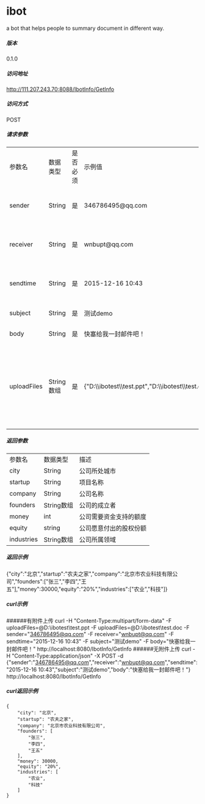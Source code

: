 # ibot

a bot that helps people to summary document in different way.

##### 版本
0.1.0
##### 访问地址
http://111.207.243.70:8088/IbotInfo/GetInfo

##### 访问方式  
POST

##### 请求参数
<table class="table table-bordered table-striped table-condensed">
   <tr>
      <td>参数名</td>
      <td>数据类型</td>
      <td>是否必须</td>
      <td>示例值</td>
      <td>描述</td>
   </tr>
   <tr>
      <td>sender</td>
      <td>String</td>
      <td>是</td>
      <td>346786495@qq.com</td>
      <td>发送邮箱的地址</td>
   </tr>
   <tr>
      <td>receiver</td>
      <td>String</td>
      <td>是</td>
      <td>wnbupt@qq.com</td>
      <td>接收邮箱的地址</td>
   </tr>
   <tr>
      <td>sendtime</td>
      <td>String</td>
      <td>是</td>
      <td>2015-12-16 10:43</td>
      <td>邮件的发送时间</td>
   </tr>
   <tr>
      <td>subject</td>
      <td>String</td>
      <td>是</td>
      <td>测试demo</td>
      <td>邮件主题</td>
   </tr>
   <tr>
      <td>body</td>
      <td>String</td>
      <td>是</td>
      <td>快塞给我一封邮件吧！</td>
      <td>邮件正文</td>
   </tr>
   <tr>
      <td>uploadFiles</td>
      <td>String数组</td>
      <td>是</td>
      <td>{"D:\\ibotest\\test.ppt","D:\\ibotest\\test.doc"}</td>
      <td>附件在本地的路径，可以上传多个附件</td>
   </tr>
</table>

##### 返回参数 
<table class="table table-bordered table-striped table-condensed">
   <tr>
      <td>参数名</td>
      <td>数据类型</td>
      <td>描述</td>
   </tr>
   <tr>
      <td>city</td>
      <td>String</td>
      <td>公司所处城市</td>
   </tr>
   <tr>
      <td>startup</td>
      <td>String</td>
      <td>项目名称</td>
   </tr>
   <tr>
      <td>company</td>
      <td>String</td>
      <td>公司名称</td>
   </tr>
   <tr>
      <td>founders</td>
      <td>String数组</td>
      <td>公司的成立者</td>
   </tr>
   <tr>
      <td>money</td>
      <td>int</td>
      <td>公司需要资金支持的额度</td>
   </tr>
   <tr>
      <td>equity</td>
      <td>string</td>
      <td>公司愿意付出的股权份额</td>
   </tr>
   <tr>
      <td>industries</td>
      <td>String数组</td>
      <td>公司所属领域</td>
   </tr>
</table>

##### 返回示例
{"city":"北京","startup":"农夫之家","company":"北京市农业科技有限公司","founders":["张三","李四","王五"],"money":30000,"equity":"20%","industries":["农业","科技"]}
##### curl示例
######有附件上传
	curl -H "Content-Type:multipart/form-data" -F uploadFiles=@D:\ibotest\test.ppt -F uploadFiles=@D:\ibotest\test.doc -F sender="346786495@qq.com" -F receiver="wnbupt@qq.com" -F sendtime="2015-12-16 10:43" -F subject="测试demo" -F body="快塞给我一封邮件吧！" http://localhost:8080/IbotInfo/GetInfo
######无附件上传
	curl -H "Content-Type:application/json" -X POST -d {"sender":"346786495@qq.com","receiver":"wnbupt@qq.com","sendtime":"2015-12-16 10:43","subject":"测试demo","body":"快塞给我一封邮件吧！"} http://localhost:8080/IbotInfo/GetInfo
##### curl返回示例	
	{
	    "city": "北京",
	    "startup": "农夫之家",
	    "company": "北京市农业科技有限公司",
	    "founders": [
	        "张三",
	        "李四",
	        "王五"
	    ],
	    "money": 30000,
	    "equity": "20%",
	    "industries": [
	        "农业",
	        "科技"
	    ]
	}
















